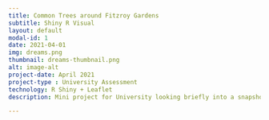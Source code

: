 ```yaml
---
title: Common Trees around Fitzroy Gardens
subtitle: Shiny R Visual
layout: default
modal-id: 1
date: 2021-04-01
img: dreams.png
thumbnail: dreams-thumbnail.png
alt: image-alt
project-date: April 2021
project-type : University Assessment
technology: R Shiny + Leaflet
description: Mini project for University looking briefly into a snapshot on plant data at the Fitzroy Gardens. This was my first introduction into using R Shiny as well as Leaflet.

---
```

